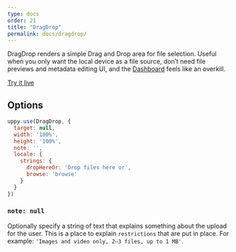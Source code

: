 ```yaml
---
type: docs
order: 21
title: "DragDrop"
permalink: docs/dragdrop/
---
```


DragDrop renders a simple Drag and Drop area for file selection. Useful when you only want the local device as a file source, don’t need file previews and metadata editing UI, and the [Dashboard](/docs/dashboard/) feels like an overkill.

[Try it live](/examples/dragdrop/)

## Options

```js
uppy.use(DragDrop, {
  target: null,
  width: '100%',
  height: '100%',
  note: '',
  locale: {
    strings: {
      dropHereOr: 'Drop files here or',
      browse: 'browse'
    }
  }
})
```

### `note: null`

Optionally specify a string of text that explains something about the upload for the user. This is a place to explain `restrictions` that are put in place. For example: `'Images and video only, 2–3 files, up to 1 MB'`.

